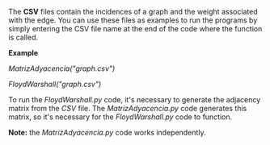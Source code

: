 The **CSV** files contain the incidences of a graph and the weight associated with the edge.
You can use these files as examples to run the programs by simply entering the CSV file name
at the end of the code where the function is called.

**Example**

_MatrizAdyacencia("graph.csv")_

_FloydWarshall("graph.csv")_

To run the _FloydWarshall.py_ code, it's necessary to generate the adjacency matrix from the _CSV_ file.
The _MatrizAdyacencia.py_ code generates this matrix, so it's necessary for the _FloydWarshall.py_ code to function.

**Note:** the _MatrizAdyacencia.py_ code works independently.
